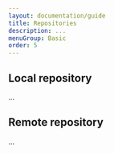 ```yaml
---
layout: documentation/guide
title: Repositories
description: ...
menuGroup: Basic
order: 5
---
```


Local repository
----------------

...


Remote repository
-----------------

...
